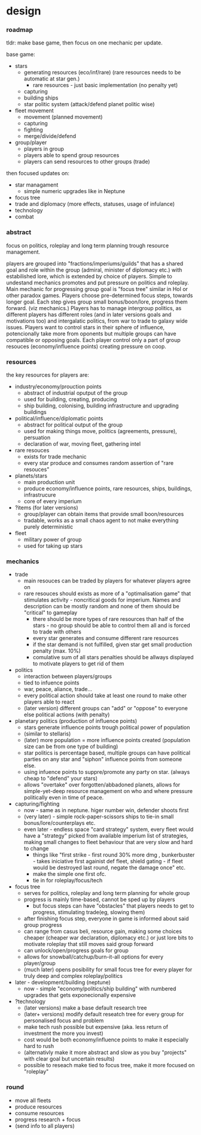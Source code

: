 # design

### roadmap
tldr: make base game, then focus on one mechanic per update.

base game:  
- stars
  - generating resources (eco/inf/rare) (rare resources needs to be automatic at star gen.)
    - rare resources - just basic implementation (no penalty yet)
  - capturing
  - building ships
  - star politic system (attack/defend planet politic wise)
- fleet movement
  - movement (planned movement)
  - capturing
  - fighting
  - merge/divide/defend
- group/player
  - players in group
  - players able to spend group resources
  - players can send resources to other groups (trade)

then focused updates on:
- star managament
  - simple numeric upgrades like in Neptune
- focus tree
- trade and diplomacy (more effects, statuses, usage of infulance)
- technology
- combat


### abstract
focus on politics, roleplay and long term planning trough resource management.

players are grouped into "fractions/imperiums/guilds" that has a shared goal and role within the group (admiral, minister of diplomacy etc.) with estabilished lore, which is extended by choice of players.
Simple to undestand mechanics promotes and put pressure on politics and roleplay.
Main mechanic for progressing group goal is "focus tree" similar in HoI or other paradox games. Players choose pre-determined focus steps, towards longer goal. Each step gives group small bonus/boon/lore, progress them forward. (viz mechanics.) 
Players has to manage intergroup politics, as different players has different roles (and in later versions goals and motivations too) and intergalatic politics, from war to trade to galaxy wide issues.
Players want to control stars in their sphere of influence, potencionally take more from oponents but multiple groups can have compatible or opposing goals. 
Each player control only a part of group resouces (economy/influence points) creating pressure on coop. 


### resources
the key resources for players are:
 - industry/economy/prouction points
   - abstract of industrial oputput of the group
   - used for building, creating, producing
   - ship building, colonising, building infrastructure and upgrading buildings
 - political/influence/diplomatic points
   - abstract for political output of the group
   - used for making things move, politics (agreements, pressure), persuation
   - declaration of war, moving fleet, gathering intel
 - rare resouces
   - exists for trade mechanic
   - every star produce and consumes random assertion of "rare resouces"
 - planets/stars
   - main production unit
   - produce economy/influence points, rare resources, ships, buildings, infrastrucure
   - core of every imperium
 - ?items (for later versions)
   - group/player can obtain items that provide small boon/resources
   - tradable, works as a small chaos agent to not make everything purely deterministic
 - fleet
   - military power of group
   - used for taking up stars

 
 ### mechanics 
 - trade 
   - main resouces can be traded by players for whatever players agree on
   - rare resouces should exists as more of a "optimalisation game" that stimulates activity - noncritical goods for imperium. Names and description can be mostly random and none of them should be "critical" to gameplay
     - there should be more types of rare resources than half of the stars - no group should be able to control them all and is forced to trade with others
     - every star generates and consume different rare resources
     - if the star demand is not fulfilled, given star get small production penalty (max. 10%)
     - comulative sum of all stars penalties should be allways displayed to motivate players to get rid of them
 - politics
   - interaction between players/groups
   - tied to infuence points
   - war, peace, aliance, trade...
   - every political action should take at least one round to make other players able to react
   - (later version) different groups can "add" or "oppose" to everyone else political actions (with penalty) 
 - planetary politics (production of influence points)  
   - stars generate influence points trough political power of population
   - (similar to stellaris)
   - (later) more population = more influence points created (population size can be from one type of building)
   - star politics is percentage based, multiple groups can have political parties on any star and "siphon" influence points from someone else.
   - using infuence points to suppre/promote any party on star. (always cheap to "defend" your stars)
   - allows "overtake" over forgotten/abbadoned planets, allows for simple-yet-deep resource management on who and where pressure politically even in time of peace.
 - capturing/fighting
   - now - same as in neptune. higer number win, defender shoots first
   - (very later) - simple rock-paper-scissors ships to tie-in small bonus/lore/counterplays etc.
   - even later - endless space "card strategy" system, every fleet would have a "strategy" picked from available imperium list of strategies, making small changes to fleet behaviour that are very slow and hard to change 
     - things like "first strike - first round 30% more dmg , bunkerbuster - takes iniciative first againist def fleet, shield gating - if fleet would be destroyed last round, negate the damage once" etc. 
     - make the simple one first ofc.
     - tie in for roleplay/focus/tech 
 - focus tree
   - serves for politics, roleplay and long term planning for whole group
   - progress is mainly time-based, cannot be sped up by players
     - but focus steps can have "obstacles" that players needs to get to progress, stimulating trade(eg, slowing them)  
   - after finishing focus step, everyone in game is informed about said group progress
   - can range from casus beli, resource gain, making some choices cheaper (cheaper war declaration, diplomacy etc.) or just lore bits to motivate roleplay that still moves said group forward 
   - can unlock/open/progress goals for group
   - allows for snowball/catchup/burn-it-all options for every player/group
   - (much later) opens posibility for small focus tree for every player for truly deep and complex roleplay/politics
 - later - development/building (neptune)
   - now - simple "economy/politics/ship building" with numbered upgrades that gets exponecionally expensive
 - ?technology
   - (later versions) make a base default research tree
   - (later+ versions) modify default reseatch tree for every group for personalised focus and problem
   - make tech rush possible but expensive (aka. less return of investment the more you invest)
   - cost would be both economy/influence points to make it especially hard to rush 
   - (alternativly make it more abstract and slow as you buy "projects" with clear goal but uncertain results)
   - possible to reseach make tied to focus tree, make it more focused on "roleplay" 
  

### round
 - move all fleets
 - produce resources
 - consume resources
 - progress research + focus
 - (send info to all players)